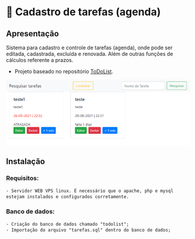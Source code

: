 #  📅  Cadastro de tarefas (agenda)
## Apresentação

Sistema para cadastro e controle de tarefas (agenda), onde pode ser editada, cadastrada, excluída e renovada. Além de outras funções de cálculos referente a prazos.  
- Projeto baseado no repositório [ToDoList](https://github.com/ZxPedro/ToDoList).

<img src="assets/img/layout.png">



## Instalação
### Requisitos:

``` 
- Servidor WEB VPS linux. É necessário que o apache, php e mysql estejam instalados e configurados corretamente. 
 ```
 
 ### Banco de dados:

 ``` 
 - Criação do banco de dados chamado "todolist";
 - Importação do arquivo "tarefas.sql" dentro do banco de dados;
 ```



